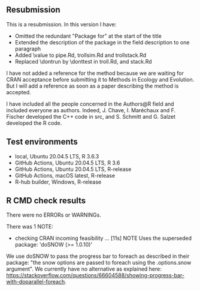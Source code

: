 ## Resubmission

This is a resubmission. In this version I have:

* Omitted the redundant "Package for" at the start of the title
* Extended the description of the package in the field description to one paragraph
* Added \value to pipe.Rd, trollsim.Rd and trollstack.Rd
* Replaced \dontrun by \donttest in troll.Rd, and stack.Rd

I have not added a reference for the method because we are waiting for CRAN acceptance 
before submitting it to Methods in Ecology and Evolution. 
But I will add a reference as soon as a paper describing the method is accepted.

I have included all the people concerned in the Authors@R field 
and included everyone as authors. 
Indeed, J. Chave, I. Maréchaux and F. Fischer developed the C++ code in src,
and S. Schmitt and G. Salzet developed the R code.

## Test environments 

* local, Ubuntu 20.04.5 LTS, R 3.6.3
* GitHub Actions, Ubuntu 20.04.5 LTS, R 3.6
* GitHub Actions, Ubuntu 20.04.5 LTS, R-release
* GitHub Actions, macOS latest, R-release
* R-hub builder, Windows, R-release

## R CMD check results

There were no ERRORs or WARNINGs.

There was 1 NOTE:

* checking CRAN incoming feasibility ... [11s] NOTE
    Uses the superseded package: 'doSNOW (>= 1.0.10)'
    
We use doSNOW to pass the progress bar to foreach as described in their package:
"the snow options are passed to foreach using the .options.snow argument". 
We currently have no alternative as explained here:
https://stackoverflow.com/questions/66604588/showing-progress-bar-with-doparallel-foreach.
